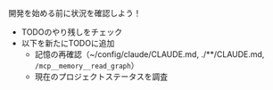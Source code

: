 開発を始める前に状況を確認しよう！

- TODOのやり残しをチェック
- 以下を新たにTODOに追加
  - 記憶の再確認（~/config/claude/CLAUDE.md, ./\*\*/CLAUDE.md, `/mcp__memory__read_graph`）
  - 現在のプロジェクトステータスを調査
